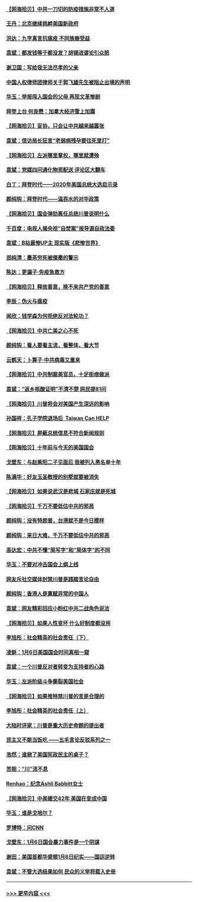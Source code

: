 #### [【网海拾贝】中共一刀切的防疫措施非常不人道](../pages/nsc993/n12724879.md?t=02012101) 
#### [王丹：北京继续挑衅美国新政府](../pages/nsc993/n12722456.md?t=02012101) 
#### [洪达：九字真言抗瘟疫 不同族裔受益](../pages/nsc993/n12722448.md?t=02012101) 
#### [袁斌：都发钱等于都没发？胡锡进谬论引众怒](../pages/nsc993/n12722393.md?t=02012101) 
#### [谢卫国：写给我无法尽孝的父亲](../pages/nsc993/n12720325.md?t=02012101) 
#### [中国人权律师团律师关于郭飞雄先生被阻止出境的声明](../pages/nsc993/n12720203.md?t=02012101) 
#### [华玉：举报闯入国会的父母 再现文革惨剧](../pages/nsc993/n12719070.md?t=02012101) 
#### [拜登上台 何良懋：加拿大经济雪上加霜](../pages/nsc993/n12718943.md?t=02012101) 
#### [【网海拾贝】妥协，只会让中共越来越嚣张](../pages/nsc993/n12717392.md?t=02012101) 
#### [袁斌：信访局长狂言“老弱病残孕要往死里打”](../pages/nsc993/n12717343.md?t=02012101) 
#### [【网海拾贝】左派哪里掌权，哪里就遭殃](../pages/nsc993/n12715009.md?t=02012101) 
#### [袁斌：党媒四问通化物资配送 评论区大翻车](../pages/nsc993/n12714950.md?t=02012101) 
#### [白丁：拜登时代——2020年美国总统大选启示录](../pages/nsc993/n12714920.md?t=02012101) 
#### [颜纯钩：拜登时代——温吞水的对华政策](../pages/nsc993/n12713245.md?t=02012101) 
#### [【网海拾贝】国会弹劾离任总统川普说明什么](../pages/nsc993/n12712816.md?t=02012101) 
#### [千百度：电视人揭央视“自焚案”报导源自政法委](../pages/nsc993/n12709760.md?t=02012101) 
#### [袁斌：B站最惨UP主 现实版《悲惨世界》](../pages/nsc993/n12709686.md?t=02012101) 
#### [郑纯清：墨茶穷死被搽墨的警示](../pages/nsc993/n12709262.md?t=02012101) 
#### [陈达：更漏子·免疫急救方](../pages/nsc993/n12709244.md?t=02012101) 
#### [【网海拾贝】释放善意，换不来共产党的善意](../pages/nsc993/n12708361.md?t=02012101) 
#### [李辰：伪火与瘟疫](../pages/nsc993/n12707981.md?t=02012101) 
#### [闻欣：钱学森为何拒绝反对法轮功？](../pages/nsc993/n12707407.md?t=02012101) 
#### [【网海拾贝】中共亡美之心不死](../pages/nsc993/n12707621.md?t=02012101) 
#### [颜纯钩：看人要看主流，看整体，看大节](../pages/nsc993/n12707536.md?t=02012101) 
#### [云鹤天：卜算子‧中共病毒又重来](../pages/nsc993/n12707408.md?t=02012101) 
#### [【网海拾贝】中共制裁美官员，十足街痞做派](../pages/nsc993/n12705115.md?t=02012101) 
#### [袁斌：“返乡核酸证明”不清不楚 网民提81问](../pages/nsc993/n12704982.md?t=02012101) 
#### [【网海拾贝】川普将会对美国产生深远的影响](../pages/nsc993/n12703045.md?t=02012101) 
#### [孙国祥：孔子学院退场后  Taiwan Can HELP](../pages/nsc993/n12702430.md?t=02012101) 
#### [【网海拾贝】屏蔽总统信息不符合新闻规则](../pages/nsc993/n12699998.md?t=02012101) 
#### [【网海拾贝】十年前与今天的美国国会](../pages/nsc993/n12696993.md?t=02012101) 
#### [戈壁东：与赵紫阳二子见面后 我被列入黑名单十年](../pages/nsc993/n12696215.md?t=02012101) 
#### [陈满华：好友玉圣教授的别墅就要被消失](../pages/nsc993/n12695411.md?t=02012101) 
#### [【网海拾贝】如果说武汉是悲城 石家庄就是死城](../pages/nsc993/n12694589.md?t=02012101) 
#### [【网海拾贝】千万不要低估中共的邪恶](../pages/nsc993/n12692771.md?t=02012101) 
#### [颜纯钩：没有特朗普，台港就不是今日模样](../pages/nsc993/n12692678.md?t=02012101) 
#### [颜纯钩：来日大难，千万不要低估中共的邪恶](../pages/nsc993/n12692080.md?t=02012101) 
#### [高达宏：中共不懂“简写字”和“简体字”的不同](../pages/nsc993/n12692068.md?t=02012101) 
#### [华玉：不要对冲击国会上纲上线](../pages/nsc993/n12689948.md?t=02012101) 
#### [网友斥社交媒体封禁川普是践踏言论自由](../pages/nsc993/n12687482.md?t=02012101) 
#### [颜纯钩：香港人是禀赋异常的中国人](../pages/nsc993/n12685142.md?t=02012101) 
#### [袁斌：网友精彩回应小粉红中共二战角色说法](../pages/nsc993/n12684994.md?t=02012101) 
#### [【网海拾贝】如果人性变坏 什么好制度都没用](../pages/nsc993/n12683000.md?t=02012101) 
#### [李旭彤：社会精英的社会责任（下）](../pages/nsc993/n12680604.md?t=02012101) 
#### [凌稣：1月6日美国国会时间真相一窥](../pages/nsc993/n12682780.md?t=02012101) 
#### [袁斌：一个川普反对者转变为支持者的心路](../pages/nsc993/n12682700.md?t=02012101) 
#### [华玉：左派阶级斗争撕裂美国社会](../pages/nsc993/n12681226.md?t=02012101) 
#### [【网海拾贝】如果推特禁川普的言是合理的](../pages/nsc993/n12681232.md?t=02012101) 
#### [李旭彤：社会精英的社会责任（上）](../pages/nsc993/n12680501.md?t=02012101) 
#### [大陆时评家：川普是重大历史命题的提出者](../pages/nsc993/n12679904.md?t=02012101) 
#### [民主又不能当饭吃 ——五毛言论反驳系列之一](../pages/nsc993/n12679877.md?t=02012101) 
#### [浩然：谁掀了美国宪政民主的桌子？](../pages/nsc993/n12679850.md?t=02012101) 
#### [苦胆：“川”流不息](../pages/nsc993/n12678388.md?t=02012101) 
#### [Renhao：纪念Ashli Babbitt女士](../pages/nsc993/n12678359.md?t=02012101) 
#### [【网海拾贝】中美建交42年 美国在变成中国](../pages/nsc993/n12678324.md?t=02012101) 
#### [华玉：谁是戈培尔？](../pages/nsc993/n12677515.md?t=02012101) 
#### [罗博特：问CNN](../pages/nsc993/n12677172.md?t=02012101) 
#### [戈壁东：1月6日国会暴力事件是一个阴谋](../pages/nsc993/n12674639.md?t=02012101) 
#### [谢田：美国首都华盛顿1月6日纪实——国运逆转](../pages/nsc993/n12673190.md?t=02012101) 
#### [袁斌：不管大选结果如何 民众的义举将载入史册](../pages/nsc993/n12672787.md?t=02012101) 

----
#### [ >>> 更早内容 <<< ](../indexes/nsc993-earlier.md)
